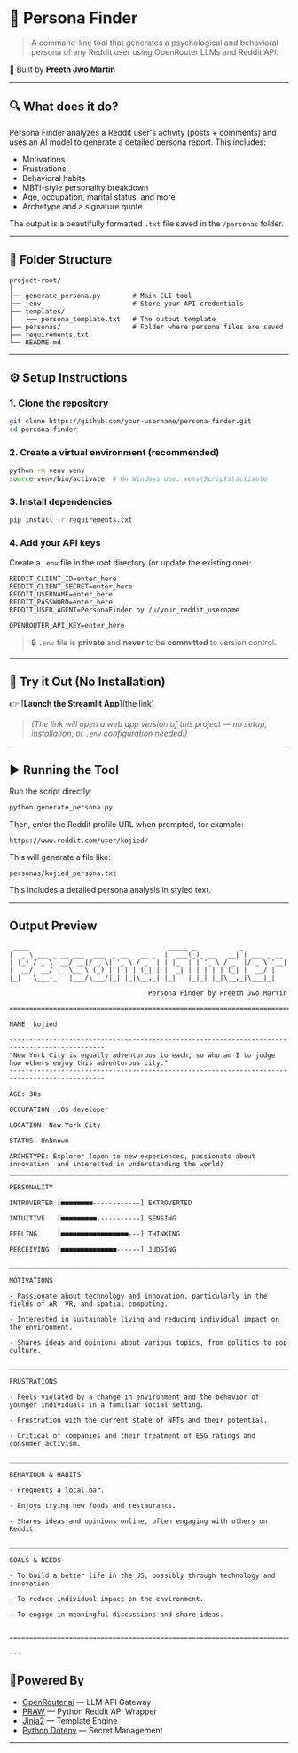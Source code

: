 
# 🧠 Persona Finder

> A command-line tool that generates a psychological and behavioral persona of any Reddit user using OpenRouter LLMs and Reddit API.

👤 Built by **Preeth Jwo Martin**

---

## 🔍 What does it do?

Persona Finder analyzes a Reddit user's activity (posts + comments) and uses an AI model to generate a detailed persona report. This includes:

- Motivations
- Frustrations
- Behavioral habits
- MBTI-style personality breakdown
- Age, occupation, marital status, and more
- Archetype and a signature quote

The output is a beautifully formatted `.txt` file saved in the `/personas` folder.

---

## 📁 Folder Structure

```
project-root/
│
├── generate_persona.py        # Main CLI tool
├── .env                       # Store your API credentials
├── templates/
│   └── persona_template.txt   # The output template
├── personas/                  # Folder where persona files are saved
├── requirements.txt
└── README.md
```

---

## ⚙️ Setup Instructions

### 1. Clone the repository

```bash
git clone https://github.com/your-username/persona-finder.git
cd persona-finder
```

### 2. Create a virtual environment (recommended)

```bash
python -m venv venv
source venv/bin/activate  # On Windows use: venv\Scripts\activate
```

### 3. Install dependencies

```bash
pip install -r requirements.txt
```

### 4. Add your API keys

Create a `.env` file in the root directory (or update the existing one):

```env
REDDIT_CLIENT_ID=enter_here
REDDIT_CLIENT_SECRET=enter_here
REDDIT_USERNAME=enter_here
REDDIT_PASSWORD=enter_here
REDDIT_USER_AGENT=PersonaFinder by /u/your_reddit_username

OPENROUTER_API_KEY=enter_here
```

> 🔒 `.env` file is **private** and **never** to be **committed** to version control.


---

## 🚀 Try it Out (No Installation)

👉 [**Launch the Streamlit App**](the link)

> *(The link will open a web app version of this project — no setup, installation, or `.env` configuration needed!)*

---

## ▶️ Running the Tool

Run the script directly:

```bash
python generate_persona.py
```

Then, enter the Reddit profile URL when prompted, for example:

```
https://www.reddit.com/user/kojied/
```

This will generate a file like:

```
personas/kojied_persona.txt
```

This includes a detailed persona analysis in styled text.

---

## Output Preview

```
 ____                                   _____ _           _           
|  _ \ ___ _ __ ___  ___  _ __   __ _  |  ___(_)_ __   __| | ___ _ __ 
| |_) / _ \ '__/ __|/ _ \| '_ \ / _` | | |_  | | '_ \ / _` |/ _ \ '__|
|  __/  __/ |  \__ \ (_) | | | | (_| | |  _| | | | | | (_| |  __/ |   
|_|   \___|_|  |___/\___/|_| |_|\__,_| |_|   |_|_| |_|\__,_|\___|_|                                                     

                                   Persona Finder by Preeth Jwo Martin

==============================================================================================

NAME: kojied

----------------------------------------------------------------------------------------------
"New York City is equally adventurous to each, so who am I to judge how others enjoy this adventurous city."
----------------------------------------------------------------------------------------------

AGE: 30s
             
OCCUPATION: iOS developer

LOCATION: New York City

STATUS: Unknown

ARCHETYPE: Explorer (open to new experiences, passionate about innovation, and interested in understanding the world)
______________________________________________________________________________________________

PERSONALITY

INTROVERTED [■■■■■■■■------------] EXTROVERTED

INTUITIVE   [■■■■■■■■■-----------] SENSING

FEELING     [■■■■■■■■■■■■■■■■■---] THINKING

PERCEIVING  [■■■■■■■■■■■■■■------] JUDGING

______________________________________________________________________________________________

MOTIVATIONS

- Passionate about technology and innovation, particularly in the fields of AR, VR, and spatial computing.

- Interested in sustainable living and reducing individual impact on the environment.

- Shares ideas and opinions about various topics, from politics to pop culture.

______________________________________________________________________________________________

FRUSTRATIONS

- Feels violated by a change in environment and the behavior of younger individuals in a familiar social setting.

- Frustration with the current state of NFTs and their potential.

- Critical of companies and their treatment of ESG ratings and consumer activism.

______________________________________________________________________________________________

BEHAVIOUR & HABITS

- Frequents a local bar.

- Enjoys trying new foods and restaurants.

- Shares ideas and opinions online, often engaging with others on Reddit.

______________________________________________________________________________________________

GOALS & NEEDS

- To build a better life in the US, possibly through technology and innovation.

- To reduce individual impact on the environment.

- To engage in meaningful discussions and share ideas.


==============================================================================================```

---
```
## 🧠Powered By

- [OpenRouter.ai](https://openrouter.ai) — LLM API Gateway
- [PRAW](https://praw.readthedocs.io) — Python Reddit API Wrapper
- [Jinja2](https://jinja.palletsprojects.com) — Template Engine
- [Python Dotenv](https://pypi.org/project/python-dotenv/) — Secret Management

---

